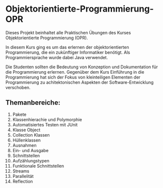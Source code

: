 # Objektorientierte-Programmierung-OPR
Dieses Projekt beinhaltet alle Praktischen Übungen des Kurses Objektorientierte Programmierung (OPR).

In diesem Kurs ging es um das erlernen der objektorientierten Programmierung, die ein zukünftiger Informatiker benötigt. Als Programmiersprache wurde dabei Java verwendet.

Die Studenten sollten die Bedeutung von Konzeption und Dokumentation für die Programmierung erlernen. Gegenüber dem Kurs Einführung in die Programmierung hat sich der Fokus von kleinteiligen Elementen der Programmierung zu achitektonischen Aspekten der Software-Entwicklung verschoben. 


## Themanbereiche:

1. Pakete
2. Klassenhierachie und Polymorphie
3. Automatisiertes Testen mit JUnit
4. Klasse Object
5. Collection Klassen
6. Hüllenklassen
7. Ausnahmen
8. Ein- und Ausgabe
9. Schnittstellen
10. Aufzählungstypen
11. Funktionale Schnittstellen
12. Streams
13. Parallelität
14. Reflection
